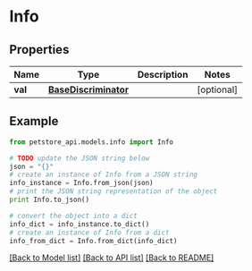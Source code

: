 # Info


## Properties
Name | Type | Description | Notes
------------ | ------------- | ------------- | -------------
**val** | [**BaseDiscriminator**](BaseDiscriminator.md) |  | [optional] 

## Example

```python
from petstore_api.models.info import Info

# TODO update the JSON string below
json = "{}"
# create an instance of Info from a JSON string
info_instance = Info.from_json(json)
# print the JSON string representation of the object
print Info.to_json()

# convert the object into a dict
info_dict = info_instance.to_dict()
# create an instance of Info from a dict
info_from_dict = Info.from_dict(info_dict)
```
[[Back to Model list]](../README.md#documentation-for-models) [[Back to API list]](../README.md#documentation-for-api-endpoints) [[Back to README]](../README.md)


